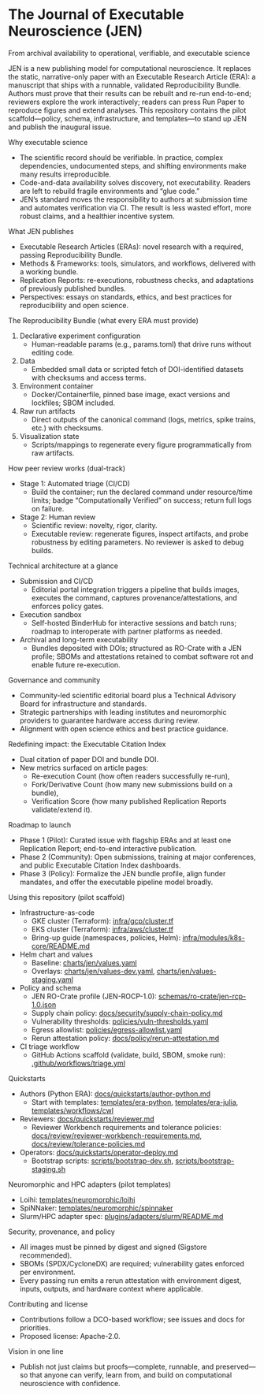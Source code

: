# The Journal of Executable Neuroscience (JEN)
From archival availability to operational, verifiable, and executable science

JEN is a new publishing model for computational neuroscience. It replaces the static, narrative-only paper with an Executable Research Article (ERA): a manuscript that ships with a runnable, validated Reproducibility Bundle. Authors must prove that their results can be rebuilt and re-run end-to-end; reviewers explore the work interactively; readers can press Run Paper to reproduce figures and extend analyses. This repository contains the pilot scaffold—policy, schema, infrastructure, and templates—to stand up JEN and publish the inaugural issue.

Why executable science
- The scientific record should be verifiable. In practice, complex dependencies, undocumented steps, and shifting environments make many results irreproducible.
- Code-and-data availability solves discovery, not executability. Readers are left to rebuild fragile environments and “glue code.”
- JEN’s standard moves the responsibility to authors at submission time and automates verification via CI. The result is less wasted effort, more robust claims, and a healthier incentive system.

What JEN publishes
- Executable Research Articles (ERAs): novel research with a required, passing Reproducibility Bundle.
- Methods & Frameworks: tools, simulators, and workflows, delivered with a working bundle.
- Replication Reports: re-executions, robustness checks, and adaptations of previously published bundles.
- Perspectives: essays on standards, ethics, and best practices for reproducibility and open science.

The Reproducibility Bundle (what every ERA must provide)
1) Declarative experiment configuration
   - Human-readable params (e.g., params.toml) that drive runs without editing code.
2) Data
   - Embedded small data or scripted fetch of DOI-identified datasets with checksums and access terms.
3) Environment container
   - Docker/Containerfile, pinned base image, exact versions and lockfiles; SBOM included.
4) Raw run artifacts
   - Direct outputs of the canonical command (logs, metrics, spike trains, etc.) with checksums.
5) Visualization state
   - Scripts/mappings to regenerate every figure programmatically from raw artifacts.

How peer review works (dual-track)
- Stage 1: Automated triage (CI/CD)
  - Build the container; run the declared command under resource/time limits; badge “Computationally Verified” on success; return full logs on failure.
- Stage 2: Human review
  - Scientific review: novelty, rigor, clarity.
  - Executable review: regenerate figures, inspect artifacts, and probe robustness by editing parameters. No reviewer is asked to debug builds.

Technical architecture at a glance
- Submission and CI/CD
  - Editorial portal integration triggers a pipeline that builds images, executes the command, captures provenance/attestations, and enforces policy gates.
- Execution sandbox
  - Self-hosted BinderHub for interactive sessions and batch runs; roadmap to interoperate with partner platforms as needed.
- Archival and long-term executability
  - Bundles deposited with DOIs; structured as RO-Crate with a JEN profile; SBOMs and attestations retained to combat software rot and enable future re-execution.

Governance and community
- Community-led scientific editorial board plus a Technical Advisory Board for infrastructure and standards.
- Strategic partnerships with leading institutes and neuromorphic providers to guarantee hardware access during review.
- Alignment with open science ethics and best practice guidance.

Redefining impact: the Executable Citation Index
- Dual citation of paper DOI and bundle DOI.
- New metrics surfaced on article pages:
  - Re-execution Count (how often readers successfully re-run),
  - Fork/Derivative Count (how many new submissions build on a bundle),
  - Verification Score (how many published Replication Reports validate/extend it).

Roadmap to launch
- Phase 1 (Pilot): Curated issue with flagship ERAs and at least one Replication Report; end-to-end interactive publication.
- Phase 2 (Community): Open submissions, training at major conferences, and public Executable Citation Index dashboards.
- Phase 3 (Policy): Formalize the JEN bundle profile, align funder mandates, and offer the executable pipeline model broadly.

Using this repository (pilot scaffold)
- Infrastructure-as-code
  - GKE cluster (Terraform): [infra/gcp/cluster.tf](infra/gcp/cluster.tf)
  - EKS cluster (Terraform): [infra/aws/cluster.tf](infra/aws/cluster.tf)
  - Bring-up guide (namespaces, policies, Helm): [infra/modules/k8s-core/README.md](infra/modules/k8s-core/README.md)
- Helm chart and values
  - Baseline: [charts/jen/values.yaml](charts/jen/values.yaml)
  - Overlays: [charts/jen/values-dev.yaml](charts/jen/values-dev.yaml), [charts/jen/values-staging.yaml](charts/jen/values-staging.yaml)
- Policy and schema
  - JEN RO-Crate profile (JEN-ROCP-1.0): [schemas/ro-crate/jen-rcp-1.0.json](schemas/ro-crate/jen-rcp-1.0.json)
  - Supply chain policy: [docs/security/supply-chain-policy.md](docs/security/supply-chain-policy.md)
  - Vulnerability thresholds: [policies/vuln-thresholds.yaml](policies/vuln-thresholds.yaml)
  - Egress allowlist: [policies/egress-allowlist.yaml](policies/egress-allowlist.yaml)
  - Rerun attestation policy: [docs/policy/rerun-attestation.md](docs/policy/rerun-attestation.md)
- CI triage workflow
  - GitHub Actions scaffold (validate, build, SBOM, smoke run): [.github/workflows/triage.yml](.github/workflows/triage.yml)

Quickstarts
- Authors (Python ERA): [docs/quickstarts/author-python.md](docs/quickstarts/author-python.md)
  - Start with templates: [templates/era-python](templates/era-python), [templates/era-julia](templates/era-julia), [templates/workflows/cwl](templates/workflows/cwl)
- Reviewers: [docs/quickstarts/reviewer.md](docs/quickstarts/reviewer.md)
  - Reviewer Workbench requirements and tolerance policies: [docs/review/reviewer-workbench-requirements.md](docs/review/reviewer-workbench-requirements.md), [docs/review/tolerance-policies.md](docs/review/tolerance-policies.md)
- Operators: [docs/quickstarts/operator-deploy.md](docs/quickstarts/operator-deploy.md)
  - Bootstrap scripts: [scripts/bootstrap-dev.sh](scripts/bootstrap-dev.sh), [scripts/bootstrap-staging.sh](scripts/bootstrap-staging.sh)

Neuromorphic and HPC adapters (pilot templates)
- Loihi: [templates/neuromorphic/loihi](templates/neuromorphic/loihi)
- SpiNNaker: [templates/neuromorphic/spinnaker](templates/neuromorphic/spinnaker)
- Slurm/HPC adapter spec: [plugins/adapters/slurm/README.md](plugins/adapters/slurm/README.md)

Security, provenance, and policy
- All images must be pinned by digest and signed (Sigstore recommended).
- SBOMs (SPDX/CycloneDX) are required; vulnerability gates enforced per environment.
- Every passing run emits a rerun attestation with environment digest, inputs, outputs, and hardware context where applicable.

Contributing and license
- Contributions follow a DCO-based workflow; see issues and docs for priorities.
- Proposed license: Apache-2.0.

Vision in one line
- Publish not just claims but proofs—complete, runnable, and preserved—so that anyone can verify, learn from, and build on computational neuroscience with confidence.
